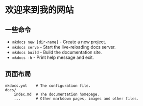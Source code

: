 # 欢迎来到我的网站

## 一些命令

* `mkdocs new [dir-name]` - Create a new project.
* `mkdocs serve` - Start the live-reloading docs server.
* `mkdocs build` - Build the documentation site.
* `mkdocs -h` - Print help message and exit.

## 页面布局

    mkdocs.yml    # The configuration file.
    docs/
        index.md  # The documentation homepage.
        ...       # Other markdown pages, images and other files.
